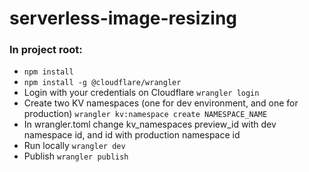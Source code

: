 # serverless-image-resizing

### In project root:

- `npm install`
- `npm install -g @cloudflare/wrangler`
- Login with your credentials on Cloudflare `wrangler login`
- Create two KV namespaces (one for dev environment, and one for production) `wrangler kv:namespace create NAMESPACE_NAME`
- In wrangler.toml change kv_namespaces preview_id with dev namespace id, and id with production namespace id
- Run locally `wrangler dev`
- Publish `wrangler publish`
